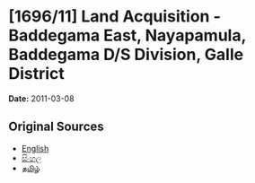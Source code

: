# [1696/11] Land Acquisition - Baddegama East, Nayapamula, Baddegama D/S Division, Galle District

**Date:** 2011-03-08

## Original Sources

- [English](https://documents.gov.lk/view/extra-gazettes/2011/3/1696-11_E.pdf)
- [සිංහල](https://documents.gov.lk/view/extra-gazettes/2011/3/1696-11_S.pdf)
- [தமிழ்](https://documents.gov.lk/view/extra-gazettes/2011/3/1696-11_T.pdf)
